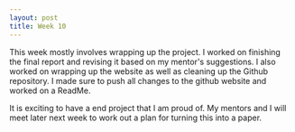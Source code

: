 ```yaml
---
layout: post
title: Week 10
---
```


This week mostly involves wrapping up the project. I worked on finishing the final report and revising it based on my mentor's suggestions. I also worked on wrapping up the website as well as cleaning up the Github repository. I made sure to push all changes to the github website and worked on a ReadMe. 

It is exciting to have a end project that I am proud of. My mentors and I will meet later next week to work out a plan for turning this into a paper. 
